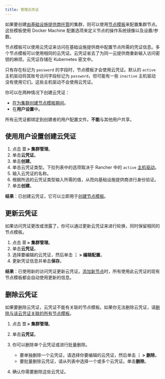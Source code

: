 ```yaml
---
title: 管理云凭证
---
```


如果要创建[由基础设施提供商托管](../../pages-for-subheaders/use-new-nodes-in-an-infra-provider.md)的集群，则可以使用[节点模板](../../pages-for-subheaders/use-new-nodes-in-an-infra-provider.md#节点模板)来配置集群节点。这些模板使用 Docker Machine 配置选项来定义节点的操作系统镜像以及设置/参数。

节点模板可以使用云凭证来访问在基础设施提供商中配置节点所需的凭证信息。多个节点模板可以使用相同的云凭证。云凭证省去了为同一云提供商重新输入访问密钥的麻烦。云凭证存储在 Kubernetes 密文中。

只有存在标记为 `password` 的字段时，节点模板才会使用云凭证。默认的 `active` 主机驱动将其账号访问字段标记为 `password`，但可能有一些 `inactive` 主机驱动没有使用它们。这些主机驱动不会使用云凭证。

你可以在两种情况下创建云凭证：

- [在为集群创建节点模板期间](../../pages-for-subheaders/use-new-nodes-in-an-infra-provider.md#节点模板)。
- 在**用户设置**中。

所有云凭证都绑定到创建者的用户配置文件。**不能**与其他用户共享。

## 使用用户设置创建云凭证

1. 点击 **☰ > 集群管理**。
1. 单击**云凭证**。
1. 单击**创建**。
1. 单击云凭证类型。下拉列表中的选项取决于 Rancher 中的 `active` [主机驱动](../../how-to-guides/advanced-user-guides/authentication-permissions-and-global-configuration/about-provisioning-drivers/manage-node-drivers.md)。
1. 输入云凭证的名称。
1. 根据所选的云凭证类型输入所需的值，从而向基础设施提供商进行身份验证。
1. 单击**创建**。

**结果**：已创建云凭证，它可以立即用于[创建节点模板](../../pages-for-subheaders/use-new-nodes-in-an-infra-provider.md#节点模板)。

## 更新云凭证

如果访问凭证更改或泄露了，你可以通过更新云凭证来进行轮换，同时保留相同的节点模板。

1. 点击 **☰ > 集群管理**。
1. 单击**云凭证**。
1. 选择要编辑的云凭证，然后单击 **⋮ > 编辑配置**。
1. 更新凭证信息并单击**保存**。

**结果**：已使用新的访问凭证更新云凭证。[添加新节点](../../pages-for-subheaders/use-new-nodes-in-an-infra-provider.md)时，所有使用此云凭证的现有节点模板都会自动使用更新的信息。

## 删除云凭证

如果要删除云凭证，云凭证不能有关联的节点模板。如果你无法删除云凭证，请[删除与该云凭证关联的所有节点模板](manage-node-templates.md#删除节点模板)。

1. 点击 **☰ > 集群管理**。
1. 单击**云凭证**。
1. 你可以删除单个云凭证或进行批量删除。

   - 要单独删除一个云凭证，请选择你要编辑的云凭证，然后单击 **⋮ > 删除**。
   - 要批量删除云凭证，请从列表中选择一个或多个云凭证。单击**删除**。
1. 确认你需要删除这些云凭证。
